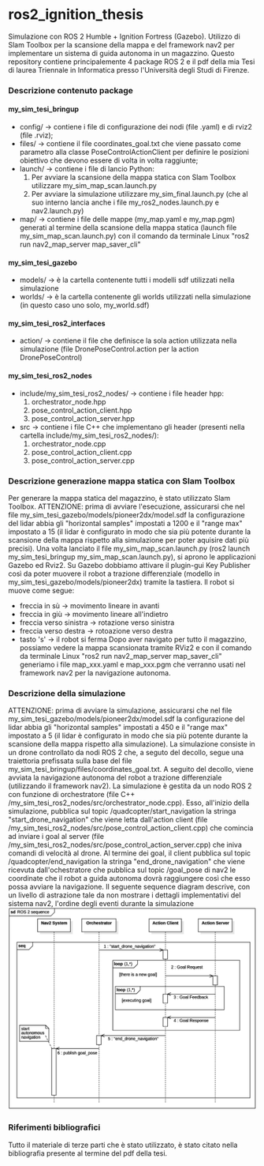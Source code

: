 # ros2_ignition_thesis
Simulazione con ROS 2 Humble + Ignition Fortress (Gazebo). Utilizzo di Slam Toolbox per la scansione della mappa e del framework nav2 per implementare un sistema di guida autonoma in un magazzino.
Questo repository contiene principalemente 4 package ROS 2 e il pdf della mia Tesi di laurea Triennale in Informatica presso l'Università degli Studi di Firenze.
### Descrizione contenuto package
#### my_sim_tesi_bringup
  * config/ -> contiene i file di configurazione dei nodi (file .yaml) e di rviz2 (file .rviz);
  * files/ -> contiene il file coordinates_goal.txt che viene passato come parametro alla classe PoseControlActionClient per definire le posizioni obiettivo che devono essere di volta in volta raggiunte;
  * launch/ -> contiene i file di lancio Python:
    1. Per avviare la scansione della mappa statica con Slam Toolbox utilizzare my_sim_map_scan.launch.py
    2. Per avviare la simulazione utilizzare my_sim_final.launch.py (che al suo interno lancia anche i file my_ros2_nodes.launch.py e nav2.launch.py)
  * map/ -> contiene i file delle mappe (my_map.yaml e my_map.pgm) generati al termine della scansione della mappa statica (launch file my_sim_map_scan.launch.py) con il comando da terminale Linux "ros2 run nav2_map_server map_saver_cli"
#### my_sim_tesi_gazebo
  * models/ -> è la cartella contenente tutti i modelli sdf utilizzati nella simulazione
  * worlds/ -> è la cartella contenente gli worlds utilizzati nella simulazione (in questo caso uno solo, my_world.sdf) 
#### my_sim_tesi_ros2_interfaces
  * action/ -> contiene il file che definisce la sola action utilizzata nella simulazione (file DronePoseControl.action per la action DronePoseControl)
#### my_sim_tesi_ros2_nodes
  * include/my_sim_tesi_ros2_nodes/ -> contiene i file header hpp:
    1. orchestrator_node.hpp
    2. pose_control_action_client.hpp
    3. pose_control_action_server.hpp
  * src -> contiene i file C++ che implementano gli header (presenti nella cartella include/my_sim_tesi_ros2_nodes/):
    1. orchestrator_node.cpp
    2. pose_control_action_client.cpp
    3. pose_control_action_server.cpp
### Descrizione generazione mappa statica con Slam Toolbox
Per generare la mappa statica del magazzino, è stato utilizzato Slam Toolbox.
ATTENZIONE: prima di avviare l'esecuzione, assicurarsi che nel file my_sim_tesi_gazebo/models/pioneer2dx/model.sdf la configurazione del lidar abbia gli "horizontal samples" impostati a 1200 e il "range max" impostato a 15 (il lidar è configurato in modo che sia più potente durante la scansione della mappa rispetto alla simulazione per poter aquisire dati più precisi).
Una volta lanciato il file my_sim_map_scan.launch.py (ros2 launch my_sim_tesi_bringup my_sim_map_scan.launch.py), si aprono le applicazioni Gazebo ed Rviz2. Su Gazebo dobbiamo attivare il plugin-gui Key Publisher così da poter muovere il robot a trazione differenziale (modello in my_sim_tesi_gazebo/models/pioneer2dx) tramite la tastiera.
Il robot si muove come segue:
* freccia in sù -> movimento lineare in avanti
* freccia in giù -> movimento lineare all'indietro
* freccia verso sinistra -> rotazione verso sinistra
* freccia verso destra -> rotoazione verso destra
* tasto 's' -> il robot si ferma
Dopo aver navigato per tutto il magazzino, possiamo vedere la mappa scansionata tramite RViz2 e con il comando da terminale Linux "ros2 run nav2_map_server map_saver_cli" generiamo i file map_xxx.yaml e map_xxx.pgm che verranno usati nel framework nav2 per la navigazione autonoma.
### Descrizione della simulazione
ATTENZIONE: prima di avviare la simulazione, assicurarsi che nel file my_sim_tesi_gazebo/models/pioneer2dx/model.sdf la configurazione del lidar abbia gli "horizontal samples" impostati a 450 e il "range max" impostato a 5 (il lidar è configurato in modo che sia più potente durante la scansione della mappa rispetto alla simulazione).
La simulazione consiste in un drone controllato da nodi ROS 2 che, a seguto del decollo, segue una traiettoria prefissata sulla base del file my_sim_tesi_bringup/files/coordinates_goal.txt. A seguito del decollo, viene avviata la navigazione autonoma del robot a trazione differenziale (utilizzando il framework nav2).
La simulazione è gestita da un nodo ROS 2 con funzione di orchestratore (file C++ /my_sim_tesi_ros2_nodes/src/orchestrator_node.cpp). Esso, all'inizio della simulazione, pubblica sul topic /quadcopter/start_navigation la stringa "start_drone_navigation" che viene letta dall'action client (file /my_sim_tesi_ros2_nodes/src/pose_control_action_client.cpp) che comincia ad inviare i goal al server (file /my_sim_tesi_ros2_nodes/src/pose_control_action_server.cpp) che iniva comandi di velocità al drone. Al termine dei goal, il client pubblica sul topic /quadcopter/end_navigation la stringa "end_drone_navigation" che viene ricevuta dall'ochestratore che pubblica sul topic /goal_pose di nav2 le coordinate che il robot a guida autonoma dovrà raggiungere così che esso possa avviare la navigazione.
Il seguente sequence diagram descrive, con un livello di astrazione tale da non mostrare i dettagli implementativi del sistema nav2, l'ordine degli eventi durante la simulazione
![Testo alternativo](img/sequence_diagram.png)
### Riferimenti bibliografici
Tutto il materiale di terze parti che è stato utilizzato, è stato citato nella bibliografia presente al termine del pdf della tesi.
